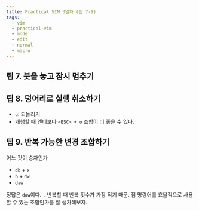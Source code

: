 ```yaml
---
title: Practical VIM 3일차 (팁 7-9)
tags:
  - vim
  - practical-vim
  - mode
  - edit
  - normal
  - macro
---
```

## 팁 7.  붓을 놓고 잠시 멈추기

## 팁 8.  덩어리로 실행 취소하기
* `u`: 되돌리기
* 개행할 때 엔터보다 `<ESC> + o` 조합이 더 좋을 수 있다.
## 팁 9. 반복 가능한 변경 조합하기
어느 것이 승자인가
* `db` + `x`
* `b` + `dw`
* `daw`

정답은 `daw`이다. `.` 반복할 때 반복 횟수가 가장 적기 때문. 점 명령어를 효율적으로 사용할 수 있는 조합인가를 잘 생가해보자.
